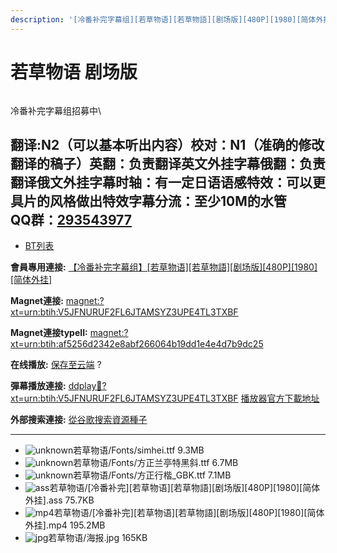 ```yaml
---
description: '[冷番补完字幕组][若草物语][若草物語][剧场版][480P][1980][简体外挂]'
---
```


# 若草物语 剧场版



<figure><img src="https://s1.ax1x.com/2018/12/21/FsP5u9.jpg" alt=""><figcaption></figcaption></figure>

冷番补完字幕组招募中\



## &#x20;

翻译:N2（可以基本听出内容）**校对：N1（准确的修改翻译的稿子）英翻：负责翻译英文外挂字幕俄翻：负责翻译俄文外挂字幕时轴：有一定日语语感特效：可以更具片的风格做出特效字幕分流：至少10M的水管**\
**QQ群：**[**293543977**](http://jq.qq.com/?_wv=1027\&k=46bJVff)
--------------------------------------------------------------

* [BT列表](https://share.dmhy.org/topics/view/506812_480P_1980.html#tabs-1)

**會員專用連接:** [【冷番补完字幕组】\[若草物语\]\[若草物語\]\[剧场版\]\[480P\]\[1980\]\[简体外挂\]](https://dl.dmhy.org/2018/12/21/af5256d2342e8abf266064b19dd1e4e4d7b9dc25.torrent)

**Magnet連接:** [magnet:?xt=urn:btih:V5JFNURUF2FL6JTAMSYZ3UPE4TL3TXBF](https://magnet/?xt=urn:btih:V5JFNURUF2FL6JTAMSYZ3UPE4TL3TXBF\&dn=\&tr=http%3A%2F%2F104.238.198.186%3A8000%2Fannounce\&tr=udp%3A%2F%2F104.238.198.186%3A8000%2Fannounce\&tr=http%3A%2F%2Ftracker.openbittorrent.com%3A80%2Fannounce\&tr=udp%3A%2F%2Ftracker3.itzmx.com%3A6961%2Fannounce\&tr=http%3A%2F%2Ftracker4.itzmx.com%3A2710%2Fannounce\&tr=http%3A%2F%2Ftracker.publicbt.com%3A80%2Fannounce\&tr=http%3A%2F%2Ftracker.prq.to%2Fannounce\&tr=http%3A%2F%2Fopen.acgtracker.com%3A1096%2Fannounce\&tr=https%3A%2F%2Ft-115.rhcloud.com%2Fonly_for_ylbud\&tr=http%3A%2F%2Fbtfile.sdo.com%3A6961%2Fannounce\&tr=http%3A%2F%2Fexodus.desync.com%3A6969%2Fannounce\&tr=http%3A%2F%2F121.14.98.151%3A9090%2Fannounce\&tr=http%3A%2F%2F173.254.204.71%3A1096%2Fannounce\&tr=http%3A%2F%2F188.190.120.74%3A80%2Fannounce\&tr=http%3A%2F%2F94.228.192.98%2Fannounce\&tr=http%3A%2F%2F95.68.246.30%3A80%2Fannounce\&tr=http%3A%2F%2Fanisaishuu.de%3A2710%2Fannounce)

**Magnet連接typeII:** [magnet:?xt=urn:btih:af5256d2342e8abf266064b19dd1e4e4d7b9dc25](https://magnet/?xt=urn:btih:af5256d2342e8abf266064b19dd1e4e4d7b9dc25)

**在线播放:** [保存至云端](https://mypikpak.com/drive/url-checker?url=magnet:?xt=urn:btih:af5256d2342e8abf266064b19dd1e4e4d7b9dc25) ?

**彈幕播放連接:** [ddplay:magnet:?xt=urn:btih:V5JFNURUF2FL6JTAMSYZ3UPE4TL3TXBF](ddplay:magnet:?xt=urn:btih:V5JFNURUF2FL6JTAMSYZ3UPE4TL3TXBF\&dn=\&tr=http%3A%2F%2F104.238.198.186%3A8000%2Fannounce\&tr=udp%3A%2F%2F104.238.198.186%3A8000%2Fannounce\&tr=http%3A%2F%2Ftracker.openbittorrent.com%3A80%2Fannounce\&tr=udp%3A%2F%2Ftracker3.itzmx.com%3A6961%2Fannounce\&tr=http%3A%2F%2Ftracker4.itzmx.com%3A2710%2Fannounce\&tr=http%3A%2F%2Ftracker.publicbt.com%3A80%2Fannounce\&tr=http%3A%2F%2Ftracker.prq.to%2Fannounce\&tr=http%3A%2F%2Fopen.acgtracker.com%3A1096%2Fannounce\&tr=https%3A%2F%2Ft-115.rhcloud.com%2Fonly_for_ylbud\&tr=http%3A%2F%2Fbtfile.sdo.com%3A6961%2Fannounce\&tr=http%3A%2F%2Fexodus.desync.com%3A6969%2Fannounce\&tr=http%3A%2F%2F121.14.98.151%3A9090%2Fannounce\&tr=http%3A%2F%2F173.254.204.71%3A1096%2Fannounce\&tr=http%3A%2F%2F188.190.120.74%3A80%2Fannounce\&tr=http%3A%2F%2F94.228.192.98%2Fannounce\&tr=http%3A%2F%2F95.68.246.30%3A80%2Fannounce\&tr=http%3A%2F%2Fanisaishuu.de%3A2710%2Fannounce) [播放器官方下載地址](http://www.dandanplay.com/?from=dmhy)

**外部搜索連接:** [從谷歌搜索資源種子](https://www.google.com/search?oe=utf-8\&q=af5256d2342e8abf266064b19dd1e4e4d7b9dc25)

***

* ![unknown](https://share.dmhy.org/images/icon/unknown.gif)若草物语/Fonts/simhei.ttf 9.3MB
* ![unknown](https://share.dmhy.org/images/icon/unknown.gif)若草物语/Fonts/方正兰亭特黑斜.ttf 6.7MB
* ![unknown](https://share.dmhy.org/images/icon/unknown.gif)若草物语/Fonts/方正行楷\_GBK.ttf 7.1MB
* ![ass](https://share.dmhy.org/images/icon/ass.gif)若草物语/\[冷番补完]\[若草物语]\[若草物語]\[剧场版]\[480P]\[1980]\[简体外挂].ass 75.7KB
* ![mp4](https://share.dmhy.org/images/icon/mp4.gif)若草物语/\[冷番补完]\[若草物语]\[若草物語]\[剧场版]\[480P]\[1980]\[简体外挂].mp4 195.2MB
* ![jpg](https://share.dmhy.org/images/icon/jpg.gif)若草物语/海报.jpg 165KB
